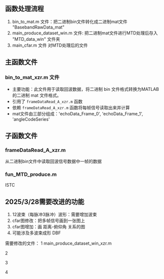 
## 函数处理流程
1. bin_to_mat.m 文件：把二进制bin文件转化成二进制mat文件 "BasebandRawData_mat"
2. main_produce_dataset_win.m 文件: 把二进制mat文件进行MTD处理后存入 "MTD_data_win" 文件夹
3. main_cfar.m 文件 对MTD处理后的文件

## 主函数文件
### bin_to_mat_xzr.m 文件
- 主要功能：此文件用于读取回波数据，将二进制 bin 文件格式转换为MATLAB的二进制 mat 文件格式。
- 引用了 `frameDataRead_A_xzr.m` 函数
- 依赖 `frameDataRead_A_xzr.m` 函数将每帧信号读取出来并计算
- mat文件由三部分组成：'echoData_Frame_0', 'echoData_Frame_1', 'angleCodeSeries'

## 子函数文件
### frameDataRead_A_xzr.m
从二进制bin文件中读取回波信号数据中一帧的数据

### fun_MTD_produce.m 
ISTC

## 2025/3/28需要改进的功能
1. 12波束（每脉冲3脉冲）波形：需要增加波束 
2. cfar图修改：把多帧信号画到一张图上
3. cfar图增加：画 距离-俯仰角 关系的图 
4. 可能涉及多波束成形 DBF



需要修改的文件：
1 main_produce_dataset_win_xzr.m


2

3

4